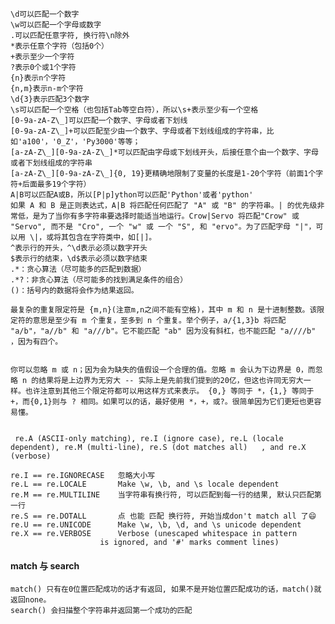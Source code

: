 	\d可以匹配一个数字
	\w可以匹配一个字母或数字
	.可以匹配任意字符, 换行符\n除外
	*表示任意个字符（包括0个）
	+表示至少一个字符
	?表示0个或1个字符
	{n}表示n个字符
	{n,m}表示n-m个字符
	\d{3}表示匹配3个数字
	\s可以匹配一个空格（也包括Tab等空白符），所以\s+表示至少有一个空格
	[0-9a-zA-Z\_]可以匹配一个数字、字母或者下划线
	[0-9a-zA-Z\_]+可以匹配至少由一个数字、字母或者下划线组成的字符串，比如'a100'，'0_Z'，'Py3000'等等；
	[a-zA-Z\_][0-9a-zA-Z\_]*可以匹配由字母或下划线开头，后接任意个由一个数字、字母或者下划线组成的字符串
	[a-zA-Z\_][0-9a-zA-Z\_]{0, 19}更精确地限制了变量的长度是1-20个字符（前面1个字符+后面最多19个字符）
	A|B可以匹配A或B，所以[P|p]ython可以匹配'Python'或者'python'
	如果 A 和 B 是正则表达式，A|B 将匹配任何匹配了 "A" 或 "B" 的字符串。| 的优先级非常低，是为了当你有多字符串要选择时能适当地运行。Crow|Servo 将匹配"Crow" 或 "Servo", 而不是 "Cro", 一个 "w" 或 一个 "S", 和 "ervo"。为了匹配字母 "|"，可以用 \|，或将其包含在字符类中，如[|]。
	^表示行的开头，^\d表示必须以数字开头
	$表示行的结束，\d$表示必须以数字结束
	.*：贪心算法（尽可能多的匹配到数据）
	.*?：非贪心算法（尽可能多的找到满足条件的组合）
	()：括号内的数据将会作为结果返回。

	最复杂的重复限定符是 {m,n}(注意m,n之间不能有空格)，其中 m 和 n 是十进制整数。该限定符的意思是至少有 m 个重复，至多到 n 个重复。举个例子，a/{1,3}b 将匹配 "a/b"，"a//b" 和 "a///b"。它不能匹配 "ab" 因为没有斜杠，也不能匹配 "a////b" ，因为有四个。


	你可以忽略 m 或 n；因为会为缺失的值假设一个合理的值。忽略 m 会认为下边界是 0，而忽略 n 的结果将是上边界为无穷大 -- 实际上是先前我们提到的20亿，但这也许同无穷大一样。也许注意到其他三个限定符都可以用这样方式来表示。 {0,} 等同于 *，{1,} 等同于 +，而{0,1}则与 ? 相同。如果可以的话，最好使用 *，+，或?。很简单因为它们更短也更容易懂。
	
	
	 re.A (ASCII-only matching), re.I (ignore case), re.L (locale dependent), re.M (multi-line), re.S (dot matches all)   , and re.X (verbose)
	 
	re.I == re.IGNORECASE   忽略大小写
	re.L == re.LOCALE       Make \w, \b, and \s locale dependent
	re.M == re.MULTILINE    当字符串有换行符, 可以匹配到每一行的结果, 默认只匹配第一行
	re.S == re.DOTALL       点 也能 匹配 换行符, 开始当成don't match all 了😄
	re.U == re.UNICODE      Make \w, \b, \d, and \s unicode dependent
	re.X == re.VERBOSE      Verbose (unescaped whitespace in pattern
                        is ignored, and '#' marks comment lines)
	 
	 
#### match 与 search

	match() 只有在0位置匹配成功的话才有返回, 如果不是开始位置匹配成功的话，match()就返回none。
	search() 会扫描整个字符串并返回第一个成功的匹配	 
	 